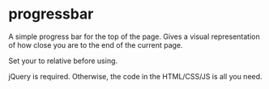 # progressbar
A simple progress bar for the top of the page. Gives a visual representation of how close you are to the end of the current page.

Set your <body> to relative before using.

jQuery is required. Otherwise, the code in the HTML/CSS/JS is all you need.
